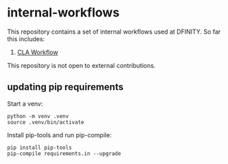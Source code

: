 # internal-workflows

This repository contains a set of internal workflows used at DFINITY. So far this includes:

1. [CLA Workflow](CLA-workflow.md)

This repository is not open to external contributions.

## updating pip requirements
Start a venv:
```
python -m venv .venv
source .venv/bin/activate
```
Install pip-tools and run pip-compile:
```
pip install pip-tools
pip-compile requirements.in --upgrade
```
